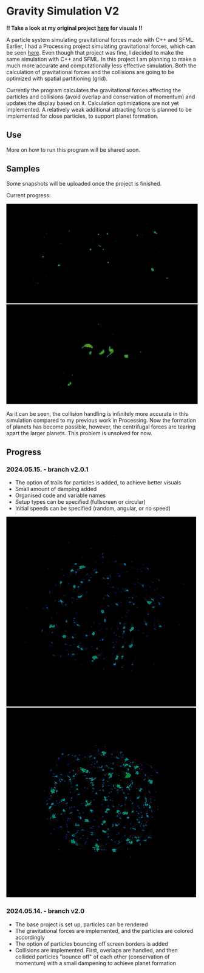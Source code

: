 # Gravity Simulation V2
**!! Take a look at my original project [here](https://github.com/balintjanik/gravity_simulation) for visuals !!**

A particle system simulating gravitational forces made with C++ and SFML. Earlier, I had a Processing project simulating gravitational forces, which can be seen [here](https://github.com/balintjanik/gravity_simulation). Even though that project was fine, I decided to make the same simulation with C++ and SFML. In this project I am planning to make a much more accurate and computationally less effective simulation. Both the calculation of gravitational forces and the collisions are going to be optimized with spatial partitioning (grid).

Currently the program calculates the gravitational forces affecting the particles and collisions (avoid overlap and conservation of momentum) and updates the display based on it. Calculation optimizations are not yet implemented. A relatively weak additional attracting force is planned to be implemented for close particles, to support planet formation.

## Use
More on how to run this program will be shared soon.

## Samples
Some snapshots will be uploaded once the project is finished.

Current progress:

<img src="data/sample_v2.0.1_1_cropped.gif" alt="sample gif of simulation" width="900px">
<img src="data/sample_v2.0.1_2_cropped.gif" alt="sample gif of simulation" width="900px">

As it can be seen, the collision handling is infinitely more accurate in this simulation compared to my previous work in Processing. Now the formation of planets has become possible, however, the centrifugal forces are tearing apart the larger planets. This problem is unsolved for now.

## Progress

### 2024.05.15. - branch v2.0.1
 - The option of trails for particles is added, to achieve better visuals
 - Small amount of damping added
 - Organised code and variable names
 - Setup types can be specified (fullscreen or circular)
 - Initial speeds can be specified (random, angular, or no speed)

<img src="data/sample_v2.0.1_circular_1.png" alt="sample image of simulation circular setup" width="500px">
<img src="data/sample_v2.0.1_circular_2.png" alt="sample image of simulation circular setup" width="500px">

### 2024.05.14. - branch v2.0
 - The base project is set up, particles can be rendered
 - The gravitational forces are implemented, and the particles are colored accordingly
 - The option of particles bouncing off screen borders is added
 - Collisions are implemented. First, overlaps are handled, and then collided particles "bounce off" of each other (conservation of momentum) with a small dampening to achieve planet formation

